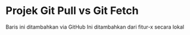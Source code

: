 # Projek Git Pull vs Git Fetch
Baris ini ditambahkan via GitHub
Ini ditambahkan dari fitur-x secara lokal
